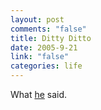 ```yaml
--- 
layout: post
comments: "false"
title: Ditty Ditto
date: 2005-9-21
link: "false"
categories: life
---
```

What <a href="http://daringfireball.net/2005/09/ditty" title="Daring Fireball">he</a> said.
